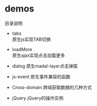 # demos 

目录说明

- tabs	
原生js实现TAB切换

- loadMore	
原生ajax实现点击加载更多	

- dialog
原生madal-layer点击弹窗

- js-event
原生事件兼容的函数

- Cross-domain
跨域获取数据的几种方式

- jQuery
jQuery的操作实例

